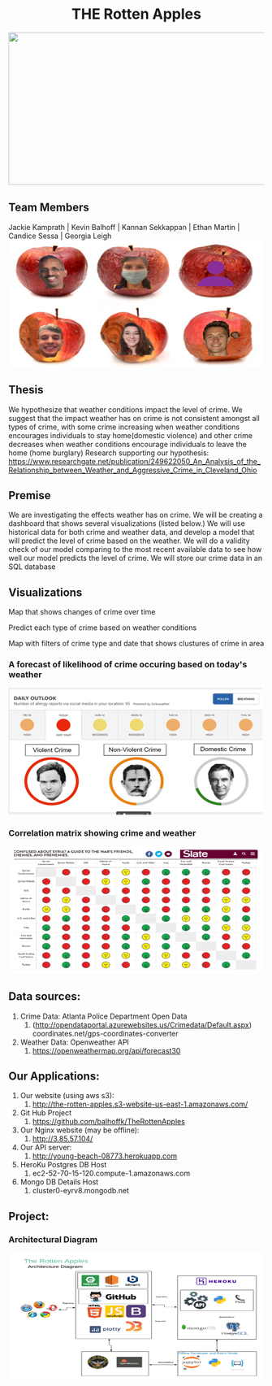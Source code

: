 <h1 align = "center">THE Rotten Apples</h1>


<img src = "/images/rotten_apple_gif.gif" width = "1000" height = "300">

## Team Members
Jackie Kamprath | Kevin Balhoff | Kannan Sekkappan | Ethan Martin | Candice Sessa | Georgia Leigh
<img src = "/images/RottenApplesLogo.PNG" width = "500" height = "250">

## Thesis
We hypothesize that weather conditions impact the level of crime. We suggest that the impact weather has on crime is not consistent amongst all types of crime, with some crime increasing when weather conditions encourages individuals to stay home(domestic violence) and other crime decreases when weather conditions encourage individuals to leave the home (home burglary)
Research supporting our hypothesis: https://www.researchgate.net/publication/249622050_An_Analysis_of_the_Relationship_between_Weather_and_Aggressive_Crime_in_Cleveland_Ohio

## Premise 
We are investigating the effects weather has on crime. We will be creating a dashboard that shows several visualizations (listed below.) We will use historical data for both crime and weather data, and develop a model that will predict the level of crime based on the weather. We will do a validity check of our model comparing to the most recent available data to see how well our model predicts the level of crime. We will store our crime data in an SQL database

## Visualizations
Map that shows changes of crime over time

Predict each type of crime based on weather conditions

Map with filters of crime type and date that shows clustures of crime in area

<h3>A forecast of likelihood of crime occuring based on today's weather</h3>
<img src = "/images/daily_outlook.png" width = "500" height = "250">

<h3>Correlation matrix showing crime and weather</h3>
<img src = "/images/corr_matrix.png" width = "500" height = "250">

## Data sources: 
1. Crime Data: Atlanta Police Department Open Data 
   1. (http://opendataportal.azurewebsites.us/Crimedata/Default.aspx)
coordinates.net/gps-coordinates-converter
1. Weather Data: Openweather API
   1. https://openweathermap.org/api/forecast30


## Our Applications: 
1. Our website (using aws s3):
	1. http://the-rotten-apples.s3-website-us-east-1.amazonaws.com/
1. Git Hub Project 
	1. https://github.com/balhoffk/TheRottenApples
1. Our Nginx website (may be offline):
	1. http://3.85.57.104/
1. Our API server:
	1. http://young-beach-08773.herokuapp.com
1. HeroKu Postgres DB Host
	1. ec2-52-70-15-120.compute-1.amazonaws.com 
1. Mongo DB Details Host
	1. cluster0-eyrv8.mongodb.net


## Project: 
<h3>Architectural Diagram</h3>
<img src = "/images/TheRottenApples.png" width = "500" height = "250">
